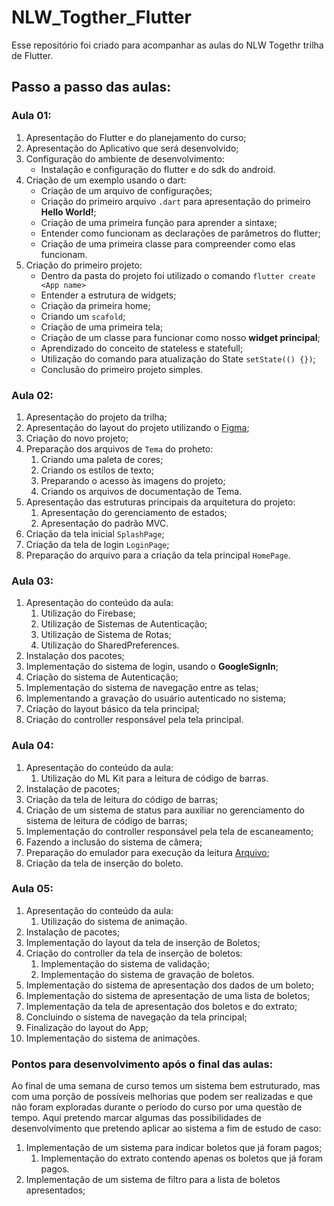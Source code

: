 # NLW_Togther_Flutter
 
Esse repositório foi criado para acompanhar as aulas do NLW Togethr trilha de Flutter.

## Passo a passo das aulas:

### Aula 01:

1. Apresentação do Flutter e do planejamento do curso;
1. Apresentação do Aplicativo que será desenvolvido;
1. Configuração do ambiente de desenvolvimento:
    * Instalação e configuração do flutter e do sdk do android.
1. Criação de um exemplo usando o dart:
    * Criação de um arquivo de configurações;
    * Criação do primeiro arquivo `.dart` para apresentação do primeiro **Hello World!**;
    * Criação de uma primeira função para aprender a sintaxe;
    * Entender como funcionam as declarações de parâmetros do flutter;
    * Criação de uma primeira classe para compreender como elas funcionam.
1. Criação do primeiro projeto:
    * Dentro da pasta do projeto foi utilizado o comando `flutter create <App name>`
    * Entender a estrutura de widgets;
    * Criação da primeira home;
    * Criando um `scafold`;
    * Criação de uma primeira tela;
    * Criação de um classe para funcionar como nosso **widget principal**;
    * Aprendizado do conceito de stateless e statefull;
    * Utilização do comando para atualização do State `setState(() {})`;
    * Conclusão do primeiro projeto simples.

### Aula 02:

1. Apresentação do projeto da trilha;
1. Apresentação do layout do projeto utilizando o [Figma](https://www.figma.com/file/kLK7FYnWKMoN68sQXcSniu/PayFlow?node-id=0%3A1);
1. Criação do novo projeto;
1. Preparação dos arquivos de `Tema` do proheto:
    1. Criando uma paleta de cores;
    1. Criando os estílos de texto;
    1. Preparando o acesso às imagens do projeto;
    1. Criando os arquivos de documentação de Tema.
1. Apresentação das estruturas principais da arquitetura do projeto:
    1. Apresentação do gerenciamento de estados;
    1. Apresentação do padrão MVC.
1. Criação da tela inicial `SplashPage`;
1. Criação da tela de login `LoginPage`;
1. Preparação do arquivo para a criação da tela principal `HomePage`.

### Aula 03:

1. Apresentação do conteúdo da aula:
    1. Utilização do Firebase;
    1. Utilização de Sistemas de Autenticação;
    1. Utilização de Sistema de Rotas;
    1. Utilização do SharedPreferences.
1. Instalação dos pacotes;
1. Implementação do sistema de login, usando o **GoogleSignIn**;
1. Criação do sistema de Autenticação;
1. Implementação do sistema de navegação entre as telas;
1. Implementando a gravação do usuário autenticado no sistema;
1. Criação do layout básico da tela principal;
1. Criação do controller responsável pela tela principal.

### Aula 04:

1. Apresentação do conteúdo da aula:
    1. Utilização do ML Kit para a leitura de código de barras.
1. Instalação de pacotes;
1. Criação da tela de leitura do código de barras;
1. Criação de um sistema de status para auxiliar no gerenciamento do sistema de leitura de código de barras;
1. Implementação do controller responsável pela tela de escaneamento;
1. Fazendo a inclusão do sistema de câmera;
1. Preparação do emulador para execução da leitura [Arquivo](https://drive.google.com/file/d/1MUBhTeJNXnKTdYdr2TSMRUWJTjt_7GYI/view);
1. Criação da tela de inserção do boleto.

### Aula 05:

1. Apresentação do conteúdo da aula:
    1. Utilização do sistema de animação.
1. Instalação de pacotes;
1. Implementação do layout da tela de inserção de Boletos;
1. Criação do controller da tela de inserção de boletos:
    1. Implementação do sistema de validação;
    1. Implementação do sistema de gravação de boletos.
1. Implementação do sistema de apresentação dos dados de um boleto;
1. Implementação do sistema de apresentação de uma lista de boletos;
1. Implementação da tela de apresentação dos boletos e do extrato;
1. Concluindo o sistema de navegação da tela principal;
1. Finalização do layout do App;
1. Implementação do sistema de animações.

### Pontos para desenvolvimento após o final das aulas:

Ao final de uma semana de curso temos um sistema bem estruturado, mas com uma porção de possíveis melhorias que podem ser realizadas e que não foram exploradas durante o período do curso por uma questão de tempo. Aqui pretendo marcar algumas das possibilidades de desenvolvimento que pretendo aplicar ao sistema a fim de estudo de caso:

1. Implementação de um sistema para indicar boletos que já foram pagos;
    1. Implementação do extrato contendo apenas os boletos que já foram pagos.
1. Implementação de um sistema de filtro para a lista de boletos apresentados;

    

